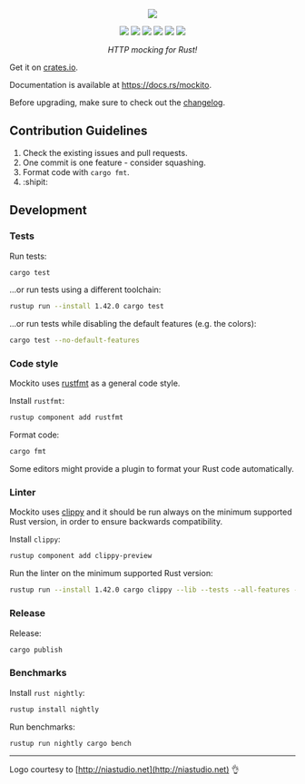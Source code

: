 <p>
  <p align="center"><img src="https://raw.githubusercontent.com/lipanski/mockito/master/docs/logo-black.png"></p>
  <p align="center">
    <a href="https://docs.rs/mockito"><img src="https://docs.rs/mockito/badge.svg"></a>
    <a href="https://crates.io/crates/mockito"><img src="https://img.shields.io/crates/v/mockito.svg"></a>
    <img src="https://img.shields.io/badge/rust%20version-%3E%3D1.42.0-orange">
    <a href="https://crates.io/crates/mockito"><img src="https://img.shields.io/crates/d/mockito"></a>
    <a href="https://travis-ci.com/lipanski/mockito"><img src="https://travis-ci.com/lipanski/mockito.svg?branch=master"></a>
    <a href="https://ci.appveyor.com/project/lipanski/mockito"><img src="https://ci.appveyor.com/api/projects/status/github/lipanski/mockito?branch=master&svg=true"></a>
  </p>
  <p align="center"><em>HTTP mocking for Rust!</em></p>
</p>

Get it on [crates.io](https://crates.io/crates/mockito/).

Documentation is available at <https://docs.rs/mockito>.

Before upgrading, make sure to check out the [changelog](https://github.com/lipanski/mockito/releases).

## Contribution Guidelines

1. Check the existing issues and pull requests.
2. One commit is one feature - consider squashing.
3. Format code with `cargo fmt`.
4. :shipit:

## Development

### Tests

Run tests:

```sh
cargo test
```

...or run tests using a different toolchain:

```sh
rustup run --install 1.42.0 cargo test
```

...or run tests while disabling the default features (e.g. the colors):

```sh
cargo test --no-default-features
```

### Code style

Mockito uses [rustfmt](https://github.com/rust-lang/rustfmt) as a general code style.

Install `rustfmt`:

```sh
rustup component add rustfmt
```

Format code:

```sh
cargo fmt
```

Some editors might provide a plugin to format your Rust code automatically.

### Linter

Mockito uses [clippy](https://github.com/rust-lang/rust-clippy) and it should be run always on the minimum supported Rust version, in order to ensure backwards compatibility.

Install `clippy`:

```sh
rustup component add clippy-preview
```

Run the linter on the minimum supported Rust version:

```sh
rustup run --install 1.42.0 cargo clippy --lib --tests --all-features -- -D clippy::complexity
```

### Release

Release:

```sh
cargo publish
```

### Benchmarks

Install `rust nightly`:

```sh
rustup install nightly
```

Run benchmarks:

```sh
rustup run nightly cargo bench
```

---

Logo courtesy to [http://niastudio.net](http://niastudio.net) :ok_hand:
